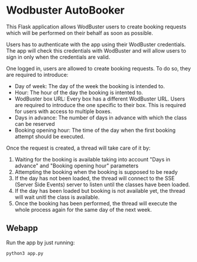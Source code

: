 # Wodbuster AutoBooker

This Flask application allows WodBuster users to create booking requests which will be performed on their behalf as soon as possible.

Users has to authenticate with the app using their WodBuster credentials. The app will check this credentials with WodBuster and will allow users to sign in only when the credentials are valid.

One logged in, users are allowed to create booking requests. To do so, they are required to introduce:

* Day of week: The day of the week the booking is intended to.
* Hour: The hour of the day the booking is intented to.
* WodBuster box URL: Every box has a different WodBuster URL. Users are required to introduce the one specific to their box. This is required for users with access to multiple boxes.
* Days in advance: The number of days in advance with which the class can be reserved
* Booking opening hour: The time of the day when the first booking attempt should be executed. 

Once the request is created, a thread will take care of it by:

1. Waiting for the booking is available taking into account "Days in advance" and "Booking opening hour" parameters
2. Attempting the booking when the booking is supposed to be ready
3. If the day has not been loaded, the thread will connect to the SSE (Server Side Events) server to listen until the classes have been loaded.
4. If the day has been loaded but booking is not available yet, the thread will wait unitl the class is available. 
5. Once the booking has been performed, the thread will execute the whole process again for the same day of the next week.

## Webapp
Run the app by just running:

```
python3 app.py
```

